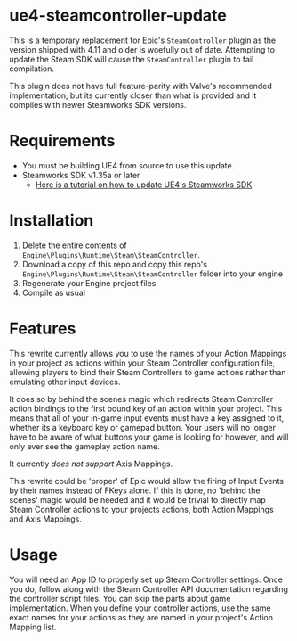 # ue4-steamcontroller-update

This is a temporary replacement for Epic's `SteamController` plugin as the version shipped with 4.11 and older is woefully out of date. Attempting to update the Steam SDK will cause the `SteamController` plugin to fail compilation.

This plugin does not have full feature-parity with Valve's recommended implementation, but its currently closer than what is provided and it compiles with newer Steamworks SDK versions.

# Requirements

+ You must be building UE4 from source to use this update.
+ Steamworks SDK v1.35a or later
  - [Here is a tutorial on how to update UE4's Steamworks SDK](http://allarsblog.com/2016/02/29/UpdatingSteamSDK/)

# Installation

1. Delete the entire contents of `Engine\Plugins\Runtime\Steam\SteamController`.
1. Download a copy of this repo and copy this repo's `Engine\Plugins\Runtime\Steam\SteamController` folder into your engine
1. Regenerate your Engine project files
1. Compile as usual

# Features

This rewrite currently allows you to use the names of your Action Mappings in your project as actions within your Steam Controller configuration file, allowing players to bind their Steam Controllers to game actions rather than emulating other input devices.

It does so by behind the scenes magic which redirects Steam Controller action bindings to the first bound key of an action within your project. This means that all of your in-game input events must have a key assigned to it, whether its a keyboard key or gamepad button. Your users will no longer have to be aware of what buttons your game is looking for however, and will only ever see the gameplay action name.

It currently *does not support* Axis Mappings.

This rewrite could be 'proper' of Epic would allow the firing of Input Events by their names instead of FKeys alone. If this is done, no 'behind the scenes' magic would be needed and it would be trivial to directly map Steam Controller actions to your projects actions, both Action Mappings and Axis Mappings.

# Usage

You will need an App ID to properly set up Steam Controller settings. Once you do, follow along with the Steam Controller API documentation regarding the controller script files. You can skip the parts about game implementation. When you define your controller actions, use the same exact names for your actions as they are named in your project's Action Mapping list.